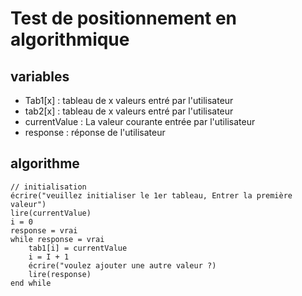 # Test de positionnement en algorithmique

## variables

- Tab1[x] : tableau de x valeurs entré par l'utilisateur
- tab2[x] : tableau de x valeurs entré par l'utilisateur
- currentValue : La valeur courante entrée par l'utilisateur
- response : réponse de l'utilisateur

## algorithme

```
// initialisation
écrire("veuillez initialiser le 1er tableau, Entrer la première valeur")
lire(currentValue)
i = 0
response = vrai
while response = vrai
    tab1[i] = currentValue
    i = I + 1
    écrire("voulez ajouter une autre valeur ?)
    lire(response)
end while

```
